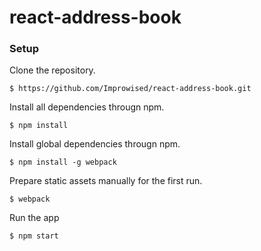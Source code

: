 # react-address-book

### Setup

Clone the repository.

```
$ https://github.com/Improwised/react-address-book.git
```

Install all dependencies througn npm.

```
$ npm install
```

Install global dependencies througn npm.

```
$ npm install -g webpack
```
Prepare static assets manually for the first run.

```
$ webpack
```

Run the app
```
$ npm start
```




